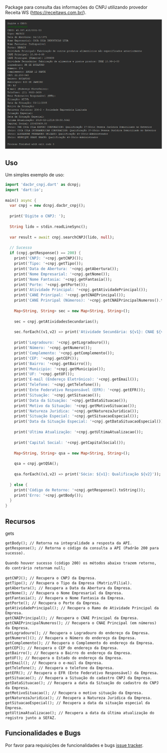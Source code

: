 Package para consulta das informações do CNPJ utilizando provedor Receita WS (https://receitaws.com.br/).

![ReceitaWS](example/receita_ws.png)

## Uso

Um simples exemplo de uso:

```dart
import 'dacbr_cnpj.dart' as dcnpj;
import 'dart:io';

main() async {
  var cnpj = new dcnpj.dacbr_cnpj();

  print('Digite o CNPJ: ');

  String lido = stdin.readLineSync();

  var result = await cnpj.searchCNPJ(lido, null);

  // Sucesso
  if (cnpj.getResponse() == 200) {
    print('CNPJ: '+cnpj.getCNPJ());
    print('Tipo: '+cnpj.getTipo());
    print('Data de Abertura: '+cnpj.getAbertura());
    print('Nome Empresarial: '+cnpj.getNome());
    print('Nome Fantasia: '+cnpj.getFantasia());
    print('Porte: '+cnpj.getPorte());
    print('Atividade Principal: '+cnpj.getAtividadePrincipal());
    print('CANE Prinripal: '+cnpj.getCNAEPrincipal());
    print('CANE Prinripal (Números): '+cnpj.getCNAEPrincipalNumeros().toString());

    Map<String, String> sec = new Map<String, String>();

    sec = cnpj.getAtividadesSecundarias();

    sec.forEach((v1,v2) => print('Atividade Secundária: ${v1}: CNAE ${v2}'));

    print('Logradouro: '+cnpj.getLogradouro());
    print('Número: '+cnpj.getNumero());
    print('Complemento: '+cnpj.getComplemento());
    print('CEP: '+cnpj.getCEP());
    print('Bairro: '+cnpj.getBairro());
    print('Municipio: '+cnpj.getMunicipio());
    print('UF: '+cnpj.getUF());
    print('E-mail (Endereço Eletrônico): '+cnpj.getEmail());
    print('Telefone: '+cnpj.getTelefone());
    print('Ente Federativo Responsável (EFR): '+cnpj.getEFR());
    print('Situação: '+cnpj.getSituacao());
    print('Data da Situação: '+cnpj.getDataSituacao());
    print('Motivo da Situação: '+cnpj.getMotivoSituacao());
    print('Natureza Juridica: '+cnpj.getNaturezaJuridica());
    print('Situação Especial: '+cnpj.getSituacaoEspecial());
    print('Data da Situação Especial: '+cnpj.getDataSituacaoEspecial());

    print('Ultima Atualização: '+cnpj.getUltimaAtualizacao());

    print('Capital Social: '+cnpj.getCapitalSocial());

    Map<String, String> qsa = new Map<String, String>();

    qsa = cnpj.getQSA();

    qsa.forEach((v1,v2) => print('Sócio: ${v1}: Qualificação ${v2}'));

  } else {
    print('Código de Retorno: '+cnpj.getResponse().toString());
    print('Erro: '+cnpj.getBody());
  }
}
```

## Recursos

gets

    getBody(); // Retorna na integralidade a resposta da API.
    getResponse(); // Retorna o código da consulta a API (Padrão 200 para sucesso).
    
    Quando houver sucesso (código 200) os métodos abaixo trazem retorno, do contrário retornam null;
    
    getCNPJ(); // Recupera o CNPJ da Empresa.
    getTipo(); // Recupera o Tipo da Empresa (Matriz/Filial).
    getAbertura(); // Recupera a Data da Abertura da Empresa.
    getNome(); // Recupera o Nome Empresarial da Empresa.
    getFantasia(); // Recupera o Nome Fantasia da Empresa.
    getPorte(); // Recupera o Porte da Empresa.
    getAtividadePrincipal(); // Recupera o Ramo de Atividade Principal da Empresa.
    getCNAEPrincipal(); // Recupera o CNAE Principal da Empresa.
    getCNAEPrincipalNumeros(); // Recupera o CNAE Principal (em números) da Empresa.
    getLogradouro(); // Recupera o Logradouro do endereço da Empresa.
    getNumero()(); // Recupera o Número do endereço da Empresa.
    getComplemento(); // Recupera o Complemento do endereço da Empresa.    
    getCEP(); // Recupera o CEP do endereço da Empresa.
    getBairro(); // Recupera o Bairro do endereço da Empresa.
    getUF(); // Recupera o Estado do endereço da Empresa.
    getEmail(); // Recupera o e-mail da Empresa.
    getTelefone(); // Recupera o telefone da Empresa.
    getEFR(); // Recupera o EFR (Ente Federativo Responsável) da Empresa.
    getSituacao(); // Recupera a Situação do cadastro CNPJ da Empresa.
    getDataSituacao(); // Recupera a data da Situação do cadastro do CNPJ da Empresa.
    getMotivoSituacao(); // Recupera o motivo situação da Empresa.
    getNaturezaJuridica(); // Recupera a Natureza Juridica da Empresa.
    getSituacaoEspecial(); // Recupera a data da situação especial da Empresa.
    getUltimaAtualizacao(); // Recupera a data da última atualização do registro junto a SEFAZ.         
    
## Funcionalidades e Bugs

Por favor para requisições de funcionalidades e bugs [issue tracker][tracker].

[tracker]: https://github.com/projetodacbr/dacbr_cnpj/issues